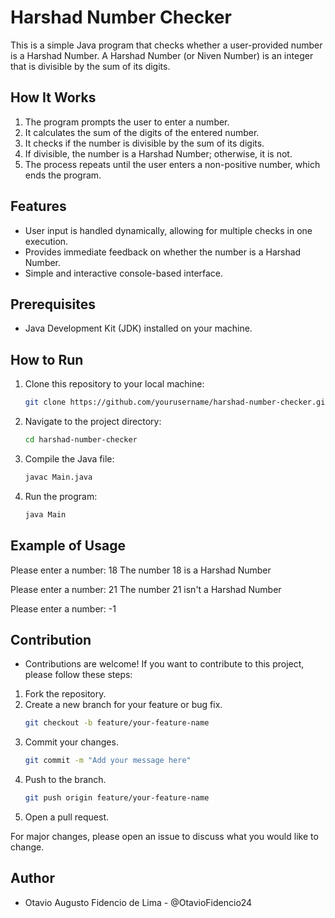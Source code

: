 # Harshad Number Checker

This is a simple Java program that checks whether a user-provided number is a Harshad Number. A Harshad Number (or Niven Number) is an integer that is divisible by the sum of its digits.

## How It Works

1. The program prompts the user to enter a number.
2. It calculates the sum of the digits of the entered number.
3. It checks if the number is divisible by the sum of its digits.
4. If divisible, the number is a Harshad Number; otherwise, it is not.
5. The process repeats until the user enters a non-positive number, which ends the program.

## Features

- User input is handled dynamically, allowing for multiple checks in one execution.
- Provides immediate feedback on whether the number is a Harshad Number.
- Simple and interactive console-based interface.

## Prerequisites

- Java Development Kit (JDK) installed on your machine.

## How to Run

1. Clone this repository to your local machine:
   ```bash
   git clone https://github.com/yourusername/harshad-number-checker.git
2. Navigate to the project directory:
   ```bash
   cd harshad-number-checker
3. Compile the Java file:
   ```bash
   javac Main.java
4. Run the program:
   ```bash
   java Main

## Example of Usage

  Please enter a number:
  18
  The number 18 is a Harshad Number

  Please enter a number:
  21
  The number 21 isn't a Harshad Number

  Please enter a number:
  -1

## Contribution

- Contributions are welcome! If you want to contribute to this project, please follow these steps:

1. Fork the repository.
2. Create a new branch for your feature or bug fix.
   ```bash
   git checkout -b feature/your-feature-name
3. Commit your changes.
   ```bash
   git commit -m "Add your message here"
4. Push to the branch.
   ```bash
   git push origin feature/your-feature-name
5. Open a pull request.

For major changes, please open an issue to discuss what you would like to change.


## Author
- Otavio Augusto Fidencio de Lima - @OtavioFidencio24




